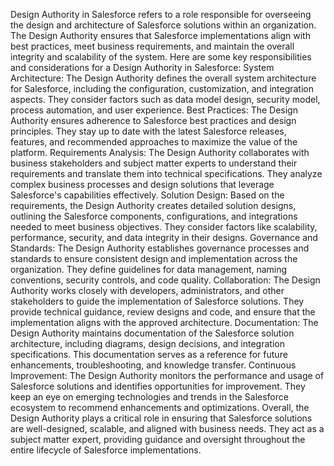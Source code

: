 Design Authority in Salesforce refers to a role responsible for overseeing the design and architecture of Salesforce solutions within an organization. The Design Authority ensures that Salesforce implementations align with best practices, meet business requirements, and maintain the overall integrity and scalability of the system. Here are some key responsibilities and considerations for a Design Authority in Salesforce:
System Architecture: The Design Authority defines the overall system architecture for Salesforce, including the configuration, customization, and integration aspects. They consider factors such as data model design, security model, process automation, and user experience.
Best Practices: The Design Authority ensures adherence to Salesforce best practices and design principles. They stay up to date with the latest Salesforce releases, features, and recommended approaches to maximize the value of the platform.
Requirements Analysis: The Design Authority collaborates with business stakeholders and subject matter experts to understand their requirements and translate them into technical specifications. They analyze complex business processes and design solutions that leverage Salesforce's capabilities effectively.
Solution Design: Based on the requirements, the Design Authority creates detailed solution designs, outlining the Salesforce components, configurations, and integrations needed to meet business objectives. They consider factors like scalability, performance, security, and data integrity in their designs.
Governance and Standards: The Design Authority establishes governance processes and standards to ensure consistent design and implementation across the organization. They define guidelines for data management, naming conventions, security controls, and code quality.
Collaboration: The Design Authority works closely with developers, administrators, and other stakeholders to guide the implementation of Salesforce solutions. They provide technical guidance, review designs and code, and ensure that the implementation aligns with the approved architecture.
Documentation: The Design Authority maintains documentation of the Salesforce solution architecture, including diagrams, design decisions, and integration specifications. This documentation serves as a reference for future enhancements, troubleshooting, and knowledge transfer.
Continuous Improvement: The Design Authority monitors the performance and usage of Salesforce solutions and identifies opportunities for improvement. They keep an eye on emerging technologies and trends in the Salesforce ecosystem to recommend enhancements and optimizations.
Overall, the Design Authority plays a critical role in ensuring that Salesforce solutions are well-designed, scalable, and aligned with business needs. They act as a subject matter expert, providing guidance and oversight throughout the entire lifecycle of Salesforce implementations.

